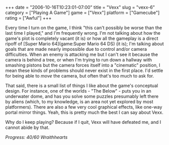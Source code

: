 +++
date = "2006-10-16T10:23:01-07:00"
title = "Vexx"
slug = "vexx-6"
category = ["Playing A Game"]
game = ["Vexx"]
platform = ["Gamecube"]
rating = ["Awful"]
+++

Every time I turn on the game, I think "this can't possibly be worse than the last time I played," and I'm frequently wrong.  I'm not talking about how the game's plot is completely vacant (it is) or how all the gameplay is a direct ripoff of [Super Mario 64](game:Super Mario 64 DS) (it is); I'm talking about goals that are made nearly impossible due to control and/or camera difficulties.  When an enemy is attacking me but I can't see it because the camera is behind a tree, or when I'm trying to run down a hallway with smashing pistons but the camera forces itself into a "cinematic" position, I mean these kinds of problems should never exist in the first place.  I'd settle for being able to <i>move</i> the camera, but often that's too much to ask for.

That said, there is a small list of things I like about the game's conceptual design.  For instance, one of the worlds - "The Below" - puts you in an underwater dome, and has you solve some puzzles presumably left there by aliens (which, to my knowledge, is an area not yet explored by most platformers).  There are also a few very cool graphical effects, like one-way portal mirror things.  Yeah, this is pretty much the best I can say about Vexx.

Why do I keep playing?  Because if I quit, Vexx will have defeated me, and I cannot abide by that.

<i>Progress: 40/60 Wraithhearts</i>